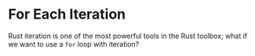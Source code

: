 # For Each Iteration

Rust iteration is one of the most powerful tools in the Rust toolbox; what if we want to use a `for` loop with iteration?


